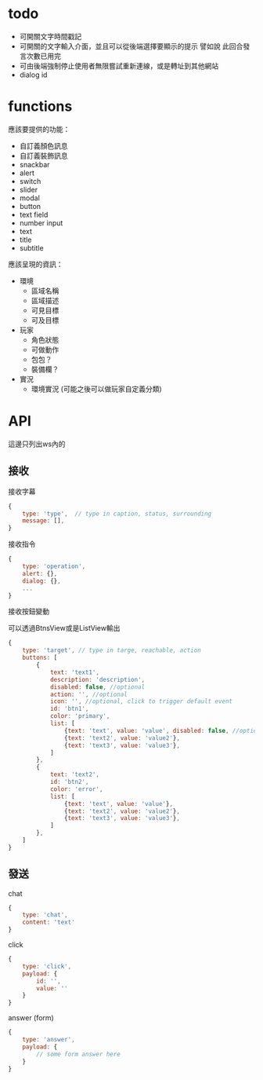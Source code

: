 
# todo

- 可開關文字時間戳記
- 可開關的文字輸入介面，並且可以從後端選擇要顯示的提示 譬如說 此回合發言次數已用完
- 可由後端強制停止使用者無限嘗試重新連線，或是轉址到其他網站
- dialog id

# functions

應該要提供的功能：

- 自訂義顏色訊息 
- 自訂義裝飾訊息
- snackbar
- alert
- switch
- slider
- modal
- button
- text field
- number input
- text
- title
- subtitle

應該呈現的資訊：

- 環境
    - 區域名稱
    - 區域描述
    - 可見目標
    - 可及目標
- 玩家
    - 角色狀態
    - 可做動作
    - 包包？
    - 裝備欄？
- 實況
    - 環境實況 (可能之後可以做玩家自定義分類)

# API
這邊只列出ws內的
## 接收
接收字幕
```js
{
    type: 'type',  // type in caption, status, surrounding
    message: [],
}
```

接收指令
```js
{
    type: 'operation',
    alert: {},
    dialog: {},
    ...
}
```

接收按鈕變動

可以透過BtnsView或是ListView輸出
```js
{
    type: 'target', // type in targe, reachable, action
    buttons: [
        {
            text: 'text1',
			description: 'description',
            disabled: false, //optional
            action: '', //optional
            icon: '', //optional, click to trigger default event
            id: 'btn1',
            color: 'primary',
            list: [
                {text: 'text', value: 'value', disabled: false, //optional},
                {text: 'text2', value: 'value2'},
                {text: 'text3', value: 'value3'},
            ]
        },
        {
            text: 'text2',
            id: 'btn2',
            color: 'error',
            list: [
                {text: 'text', value: 'value'},
                {text: 'text2', value: 'value2'},
                {text: 'text3', value: 'value3'},
            ]
        },
    ]
}
```

## 發送

chat
```js
{
    type: 'chat',
    content: 'text'
}
```

click
```js
{
    type: 'click',
    payload: {
        id: '',
        value: ''
    }
}
```

answer (form)
```js
{
    type: 'answer',
    payload: {
        // some form answer here
    }
}
```

